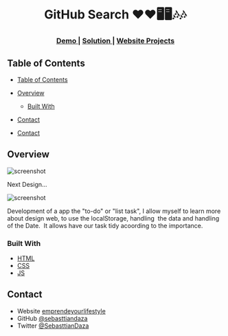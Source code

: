  
<!-- Please update value in the {}  -->

<h1 align="center">GitHub Search ❤️❤️🖥️🖥️🎶🎶</h1>

<div align="center">
  <h3>
    <a href="https://{[your-demo-link.your-domain](https://sebasttiandaza.github.io/list-of-tasks/)}">
      Demo
    </a>
    <span> | </span>
    <a href="https://{[your-url-to-the-solution](https://github.com/SebasttianDaza/list-of-tasks)}">
      Solution
    </a>
    <span> | </span>
    <a href="https://emprendeyourlifestyle.com/portafolio/">
      Website Projects
    </a>
  </h3>
</div>

<!-- TABLE OF CONTENTS -->

## Table of Contents

- [Table of Contents](#table-of-contents)
- [Overview](#overview)
  - [Built With](#built-with)
- [Contact](#contact)

- [Contact](#contact)

<!-- OVERVIEW -->

## Overview

![screenshot](https://ibb.co/6wFLL7B)

Next Design...

![screenshot](https://res.cloudinary.com/dz209s6jk/image/upload/q_auto:good,w_900/Challenges/llcq9eiv3ney5tkxgdtu.jpg)

Development of a app the "to-do" or "list task", I allow myself to learn more about design web, to use the localStorage, handling  the data and handling of the Date.  It allows have our task tidy acoording to the importance.

### Built With

<!-- This section should list any major frameworks that you built your project using. Here are a few examples.-->

- [HTML](https://developer.mozilla.org/)
- [CSS](https://developer.mozilla.org/)
- [JS](https://developer.mozilla.org/)

## Contact

- Website [emprendeyourlifestyle](https://{[your-web-site-link](http://emprendeyourlifestyle.com/)})
- GitHub [@sebasttiandaza](https://{github.com/sebasttiandaza})
- Twitter [@SebasttianDaza](https://{twitter.com/SebasttianDaza})